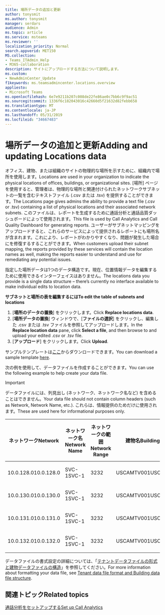 ```yaml
---
title: 場所データの追加と更新
author: tonysmit
ms.author: tonysmit
manager: serdars
audience: Admin
ms.topic: article
ms.service: msteams
ms.reviewer: ''
localization_priority: Normal
search.appverid: MET150
MS.collection:
- Teams_ITAdmin_Help
- M365-collaboration
description: サイトにアップロードする方法について説明します。
ms.custom:
- NewAdminCenter_Update
f1keywords: ms.teamsadmincenter.locations.overview
appliesto:
- Microsoft Teams
ms.openlocfilehash: 6e7e9211b207c008de22fe86ae0c7bb6c9f9ac51
ms.sourcegitcommit: 1336f6c182043016c42660d5f21632d82febb658
ms.translationtype: MT
ms.contentlocale: ja-JP
ms.lasthandoff: 05/31/2019
ms.locfileid: "34667483"
---
```

<a name="adding-and-updating-locations-data"></a><span data-ttu-id="395f3-103">場所データの追加と更新</span><span class="sxs-lookup"><span data-stu-id="395f3-103">Adding and updating Locations data</span></span>
============================

<span data-ttu-id="395f3-104">オフィス、建物、または組織のサイトの物理的な場所を示すために、組織内で場所を使用します。</span><span class="sxs-lookup"><span data-stu-id="395f3-104">Locations are used in your organization to indicate the physical locations of offices, buildings, or organizational sites.</span></span> <span data-ttu-id="395f3-105">[場所] ページを使用すると、管理者は、物理的な場所と関連付けられたネットワークサブネットの一覧を含むテキストファイル (.csv または .tsv) を提供することができます。</span><span class="sxs-lookup"><span data-stu-id="395f3-105">The Locations page gives admins the ability to provide a text file (.csv or .tsv) containing a list of physical locations and their associated network subnets.</span></span> <span data-ttu-id="395f3-106">このファイルは、レポートを生成するために通話分析と通話品質ダッシュボードによって使用されます。</span><span class="sxs-lookup"><span data-stu-id="395f3-106">This file is used by Call Analytics and Call Quality Dashboard for generating reports.</span></span> <span data-ttu-id="395f3-107">ユーザーがサブネットマッピングをアップロードすると、これらのサービスによって提供されるレポートにも場所名が含まれます。これにより、レポートがわかりやすくなり、問題が発生した場合にを修復するすることができます。</span><span class="sxs-lookup"><span data-stu-id="395f3-107">When customers upload their subnet mapping, the reports provided by these services will contain the location names as well, making the reports easier to understand and use for remediating any potential issues.</span></span>

<span data-ttu-id="395f3-108">指定した場所データは1つのデータ構造です。現在、位置情報データを編集するために使用できるインターフェイスはありません。</span><span class="sxs-lookup"><span data-stu-id="395f3-108">The locations data you provide is a single data structure – there’s currently no interface available to make individual edits to location data.</span></span> 

<span data-ttu-id="395f3-109">**サブネットと場所の表を編集するには**</span><span class="sxs-lookup"><span data-stu-id="395f3-109">**To edit the table of subnets and locations**</span></span>

1. <span data-ttu-id="395f3-110">[**場所のデータの置換**] をクリックします。</span><span class="sxs-lookup"><span data-stu-id="395f3-110">Click **Replace locations data**.</span></span>
2. <span data-ttu-id="395f3-111">[**場所データの置換**] ウィンドウで、[**ファイルの選択**] をクリックし、編集した .csv または .tsv ファイルを参照してアップロードします。</span><span class="sxs-lookup"><span data-stu-id="395f3-111">In the **Replace location data** pane, click **Select a file**, and then browse to and upload your edited .csv or .tsv file.</span></span> 
3. <span data-ttu-id="395f3-112">[**アップロード**] をクリックします。</span><span class="sxs-lookup"><span data-stu-id="395f3-112">Click **Upload**.</span></span> 


<span data-ttu-id="395f3-113">サンプルテンプレートは[ここ](https://github.com/MicrosoftDocs/OfficeDocs-SkypeForBusiness/blob/live/Teams/downloads/locations-template.zip?raw=true)からダウンロードできます。</span><span class="sxs-lookup"><span data-stu-id="395f3-113">You can download a sample template [here](https://github.com/MicrosoftDocs/OfficeDocs-SkypeForBusiness/blob/live/Teams/downloads/locations-template.zip?raw=true).</span></span>

<span data-ttu-id="395f3-114">次の例を使用して、データファイルを作成することができます。</span><span class="sxs-lookup"><span data-stu-id="395f3-114">You can use the following example to help create your data file.</span></span> 

> [!IMPORTANT]
> <span data-ttu-id="395f3-115">データファイルには、列見出し (ネットワーク、ネットワーク名など) を含めることはできません。</span><span class="sxs-lookup"><span data-stu-id="395f3-115">Your data file should not contain column headers (such as Network, Network Name, etc.).</span></span> <span data-ttu-id="395f3-116">これらは、情報提供のためだけに使用されます。</span><span class="sxs-lookup"><span data-stu-id="395f3-116">These are used here for informational purposes only.</span></span> </br>

|<span data-ttu-id="395f3-117">ネットワーク</span><span class="sxs-lookup"><span data-stu-id="395f3-117">Network</span></span>|<span data-ttu-id="395f3-118">ネットワーク名</span><span class="sxs-lookup"><span data-stu-id="395f3-118">Network Name</span></span>|<span data-ttu-id="395f3-119">ネットワークの範囲</span><span class="sxs-lookup"><span data-stu-id="395f3-119">Network Range</span></span>|<span data-ttu-id="395f3-120">建物名</span><span class="sxs-lookup"><span data-stu-id="395f3-120">Building Name</span></span>|<span data-ttu-id="395f3-121">所有権の種類</span><span class="sxs-lookup"><span data-stu-id="395f3-121">Ownership Type</span></span>|<span data-ttu-id="395f3-122">建物の種類</span><span class="sxs-lookup"><span data-stu-id="395f3-122">Building Type</span></span>|<span data-ttu-id="395f3-123">Office の種類の作成</span><span class="sxs-lookup"><span data-stu-id="395f3-123">Building Office Type</span></span>|<span data-ttu-id="395f3-124">市区町村</span><span class="sxs-lookup"><span data-stu-id="395f3-124">City</span></span>|<span data-ttu-id="395f3-125">郵便番号</span><span class="sxs-lookup"><span data-stu-id="395f3-125">Zip Code</span></span>|<span data-ttu-id="395f3-126">居住</span><span class="sxs-lookup"><span data-stu-id="395f3-126">Country</span></span>|<span data-ttu-id="395f3-127">都道府県</span><span class="sxs-lookup"><span data-stu-id="395f3-127">State</span></span>|<span data-ttu-id="395f3-128">Region</span><span class="sxs-lookup"><span data-stu-id="395f3-128">Region</span></span>|<span data-ttu-id="395f3-129">企業内</span><span class="sxs-lookup"><span data-stu-id="395f3-129">Inside Corp</span></span>|<span data-ttu-id="395f3-130">簡易ルート</span><span class="sxs-lookup"><span data-stu-id="395f3-130">Express Route</span></span>|
|-|-|-|-|-|-|-|-|-|-|-|-|-|-|
|<span data-ttu-id="395f3-131">10.0.128.0</span><span class="sxs-lookup"><span data-stu-id="395f3-131">10.0.128.0</span></span> |<span data-ttu-id="395f3-132">SVC-1</span><span class="sxs-lookup"><span data-stu-id="395f3-132">SVC-1</span></span>|<span data-ttu-id="395f3-133">32</span><span class="sxs-lookup"><span data-stu-id="395f3-133">32</span></span>|<span data-ttu-id="395f3-134">USCAMTV001</span><span class="sxs-lookup"><span data-stu-id="395f3-134">USCAMTV001</span></span>|<span data-ttu-id="395f3-135">Contoso&F</span><span class="sxs-lookup"><span data-stu-id="395f3-135">Contoso Leased RE&F</span></span>|<span data-ttu-id="395f3-136">Office</span><span class="sxs-lookup"><span data-stu-id="395f3-136">Office</span></span>|<span data-ttu-id="395f3-137">&F</span><span class="sxs-lookup"><span data-stu-id="395f3-137">RE&F</span></span>|<span data-ttu-id="395f3-138">山地表示</span><span class="sxs-lookup"><span data-stu-id="395f3-138">Mountain View</span></span>|<span data-ttu-id="395f3-139">94043</span><span class="sxs-lookup"><span data-stu-id="395f3-139">94043</span></span>|<span data-ttu-id="395f3-140">プロセッサー</span><span class="sxs-lookup"><span data-stu-id="395f3-140">US</span></span>|<span data-ttu-id="395f3-141">FR-CA</span><span class="sxs-lookup"><span data-stu-id="395f3-141">CA</span></span>|<span data-ttu-id="395f3-142">プロセッサー</span><span class="sxs-lookup"><span data-stu-id="395f3-142">US</span></span>|<span data-ttu-id="395f3-143">1</span><span class="sxs-lookup"><span data-stu-id="395f3-143">1</span></span>|<span data-ttu-id="395f3-144">1</span><span class="sxs-lookup"><span data-stu-id="395f3-144">1</span></span>|
|<span data-ttu-id="395f3-145">10.0.130.0</span><span class="sxs-lookup"><span data-stu-id="395f3-145">10.0.130.0</span></span> |<span data-ttu-id="395f3-146">SVC-1</span><span class="sxs-lookup"><span data-stu-id="395f3-146">SVC-1</span></span>|<span data-ttu-id="395f3-147">32</span><span class="sxs-lookup"><span data-stu-id="395f3-147">32</span></span>|<span data-ttu-id="395f3-148">USCAMTV001</span><span class="sxs-lookup"><span data-stu-id="395f3-148">USCAMTV001</span></span>|<span data-ttu-id="395f3-149">Contoso&F</span><span class="sxs-lookup"><span data-stu-id="395f3-149">Contoso Leased RE&F</span></span>|<span data-ttu-id="395f3-150">Office</span><span class="sxs-lookup"><span data-stu-id="395f3-150">Office</span></span>|<span data-ttu-id="395f3-151">&F</span><span class="sxs-lookup"><span data-stu-id="395f3-151">RE&F</span></span>|<span data-ttu-id="395f3-152">山地表示</span><span class="sxs-lookup"><span data-stu-id="395f3-152">Mountain View</span></span>|<span data-ttu-id="395f3-153">94043</span><span class="sxs-lookup"><span data-stu-id="395f3-153">94043</span></span>|<span data-ttu-id="395f3-154">プロセッサー</span><span class="sxs-lookup"><span data-stu-id="395f3-154">US</span></span>|<span data-ttu-id="395f3-155">FR-CA</span><span class="sxs-lookup"><span data-stu-id="395f3-155">CA</span></span>|<span data-ttu-id="395f3-156">プロセッサー</span><span class="sxs-lookup"><span data-stu-id="395f3-156">US</span></span>|<span data-ttu-id="395f3-157">1</span><span class="sxs-lookup"><span data-stu-id="395f3-157">1</span></span>|<span data-ttu-id="395f3-158">1</span><span class="sxs-lookup"><span data-stu-id="395f3-158">1</span></span>|
|<span data-ttu-id="395f3-159">10.0.131.0</span><span class="sxs-lookup"><span data-stu-id="395f3-159">10.0.131.0</span></span> |<span data-ttu-id="395f3-160">SVC-1</span><span class="sxs-lookup"><span data-stu-id="395f3-160">SVC-1</span></span>|<span data-ttu-id="395f3-161">32</span><span class="sxs-lookup"><span data-stu-id="395f3-161">32</span></span>|<span data-ttu-id="395f3-162">USCAMTV001</span><span class="sxs-lookup"><span data-stu-id="395f3-162">USCAMTV001</span></span>|<span data-ttu-id="395f3-163">Contoso&F</span><span class="sxs-lookup"><span data-stu-id="395f3-163">Contoso Leased RE&F</span></span>|<span data-ttu-id="395f3-164">Office</span><span class="sxs-lookup"><span data-stu-id="395f3-164">Office</span></span>|<span data-ttu-id="395f3-165">&F</span><span class="sxs-lookup"><span data-stu-id="395f3-165">RE&F</span></span>|<span data-ttu-id="395f3-166">山地表示</span><span class="sxs-lookup"><span data-stu-id="395f3-166">Mountain View</span></span>|<span data-ttu-id="395f3-167">94043</span><span class="sxs-lookup"><span data-stu-id="395f3-167">94043</span></span>|<span data-ttu-id="395f3-168">プロセッサー</span><span class="sxs-lookup"><span data-stu-id="395f3-168">US</span></span>|<span data-ttu-id="395f3-169">FR-CA</span><span class="sxs-lookup"><span data-stu-id="395f3-169">CA</span></span>|<span data-ttu-id="395f3-170">プロセッサー</span><span class="sxs-lookup"><span data-stu-id="395f3-170">US</span></span>|<span data-ttu-id="395f3-171">1</span><span class="sxs-lookup"><span data-stu-id="395f3-171">1</span></span>|<span data-ttu-id="395f3-172">1</span><span class="sxs-lookup"><span data-stu-id="395f3-172">1</span></span>|
|<span data-ttu-id="395f3-173">10.0.132.0</span><span class="sxs-lookup"><span data-stu-id="395f3-173">10.0.132.0</span></span> |<span data-ttu-id="395f3-174">SVC-1</span><span class="sxs-lookup"><span data-stu-id="395f3-174">SVC-1</span></span>|<span data-ttu-id="395f3-175">32</span><span class="sxs-lookup"><span data-stu-id="395f3-175">32</span></span>|<span data-ttu-id="395f3-176">USCAMTV001</span><span class="sxs-lookup"><span data-stu-id="395f3-176">USCAMTV001</span></span>|<span data-ttu-id="395f3-177">Contoso&F</span><span class="sxs-lookup"><span data-stu-id="395f3-177">Contoso Leased RE&F</span></span>|<span data-ttu-id="395f3-178">Office</span><span class="sxs-lookup"><span data-stu-id="395f3-178">Office</span></span>|<span data-ttu-id="395f3-179">&F</span><span class="sxs-lookup"><span data-stu-id="395f3-179">RE&F</span></span>|<span data-ttu-id="395f3-180">山地表示</span><span class="sxs-lookup"><span data-stu-id="395f3-180">Mountain View</span></span>|<span data-ttu-id="395f3-181">94043</span><span class="sxs-lookup"><span data-stu-id="395f3-181">94043</span></span>|<span data-ttu-id="395f3-182">プロセッサー</span><span class="sxs-lookup"><span data-stu-id="395f3-182">US</span></span>|<span data-ttu-id="395f3-183">FR-CA</span><span class="sxs-lookup"><span data-stu-id="395f3-183">CA</span></span>|<span data-ttu-id="395f3-184">プロセッサー</span><span class="sxs-lookup"><span data-stu-id="395f3-184">US</span></span>|<span data-ttu-id="395f3-185">1</span><span class="sxs-lookup"><span data-stu-id="395f3-185">1</span></span>|<span data-ttu-id="395f3-186">1</span><span class="sxs-lookup"><span data-stu-id="395f3-186">1</span></span>|


<span data-ttu-id="395f3-187">データファイルの書式設定の詳細については、「[テナントデータファイルの形式と建物データファイルの構造](turning-on-and-using-call-quality-dashboard.md#tenant-data-file-format-and-structure)」を参照してください。</span><span class="sxs-lookup"><span data-stu-id="395f3-187">For more information about formatting your data file, see [Tenant data file format and Building data file structure](turning-on-and-using-call-quality-dashboard.md#tenant-data-file-format-and-structure).</span></span>


## <a name="related-topics"></a><span data-ttu-id="395f3-188">関連トピック</span><span class="sxs-lookup"><span data-stu-id="395f3-188">Related topics</span></span>

[<span data-ttu-id="395f3-189">通話分析をセットアップする</span><span class="sxs-lookup"><span data-stu-id="395f3-189">Set up Call Analytics</span></span>](set-up-call-analytics.md)
